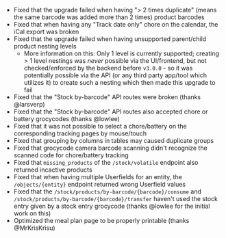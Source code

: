 - Fixed that the upgrade failed when having "> 2 times duplicate" (means the same barcode was added more than 2 times) product barcodes
- Fixed that when having any "Track date only" chore on the calendar, the iCal export was broken
- Fixed that the upgrade failed when having unsupported parent/child product nesting levels
  - More information on this: Only 1 level is currently supported; creating > 1 level nestings was _never_ possible via the UI/frontend, but not checked/enforced by the backend before `v3.0.0` - so it was potentially possible via the API (or any third party app/tool which utilizes it) to create such a nesting which then made this upgrade to fail
- Fixed that the "Stock by-barcode" API routes were broken (thanks @larsverp)
- Fixed that the "Stock by-barcode" API routes also accepted chore or battery grocycodes (thanks @lowlee)
- Fixed that it was not possible to select a chore/battery on the corresponding tracking pages by mouse/touch
- Fixed that grouping by columns in tables may caused duplicate groups
- Fixed that grocycode camera barcode scanning didn't recognize the scanned code for chore/battery tracking
- Fixed that `missing_products` of the `/stock/volatile` endpoint also returned incactive products
- Fixed that when having multiple Userfields for an entity, the `/objects/{entity}` endpoint returned wrong Userfield values
- Fixed that the `/stock/products/by-barcode/{barcode}/consume` and `/stock/products/by-barcode/{barcode}/transfer` haven't used the stock entry given by a stock entry grocycode (thanks @lowlee for the initial work on this)
- Optimized the meal plan page to be properly printable (thanks @MrKrisKrisu)
